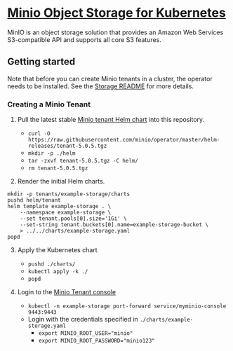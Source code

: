 
# [Minio Object Storage for Kubernetes](https://min.io/docs/minio/kubernetes/upstream/index.html)

MinIO is an object storage solution that provides an Amazon Web Services S3-compatible API and supports all core S3 features.

## Getting started

Note that before you can create Minio tenants in a cluster, the operator needs to be installed. See the [Storage README](/operations/storage/README.md) for more details.

### Creating a Minio Tenant

1. Pull the latest stable [Minio tenant Helm chart](https://min.io/docs/minio/kubernetes/upstream/operations/install-deploy-manage/deploy-operator-helm.html#deploy-a-tenant) into this repository.
    - `curl -O https://raw.githubusercontent.com/minio/operator/master/helm-releases/tenant-5.0.5.tgz`
    - `mkdir -p ./helm`
    - `tar -zxvf tenant-5.0.5.tgz -C helm/`
    - `rm tenant-5.0.5.tgz`

2. Render the initial Helm charts.
```
mkdir -p tenants/example-storage/charts
pushd helm/tenant
helm template example-storage . \
    --namespace example-storage \
    --set tenant.pools[0].size='1Gi' \
    --set-string tenant.buckets[0].name=example-storage-bucket \
    > ../../charts/example-storage.yaml
popd
```

3. Apply the Kubernetes chart
    - `pushd ./charts/`
    - `kubectl apply -k ./`
    - `popd`

4. Login to the [Minio Tenant console](https://localhost:9443/)
    - `kubectl -n example-storage port-forward service/myminio-console 9443:9443`
    - Login with the credentials specified in `./charts/example-storage.yaml`
        - `export MINIO_ROOT_USER="minio"`
        - `export MINIO_ROOT_PASSWORD="minio123"`
